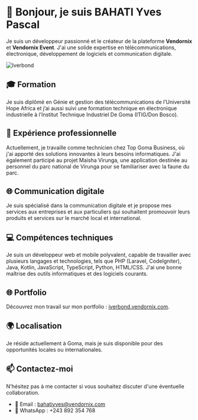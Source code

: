# 👋 Bonjour, je suis BAHATI Yves Pascal

Je suis un développeur passionné et le créateur de la plateforme **Vendornix** et **Vendornix Event**. J'ai une solide expertise en télécommunications, électronique, développement de logiciels et communication digitale.

<p align="left"> <img src="https://komarev.com/ghpvc/?username=iverbond&label=Profile%20views&color=0e75b6&style=flat" alt="Iverbond" /> </p>

## 🎓 Formation

Je suis diplômé en Génie et gestion des télécommunications de l’Université Hope Africa et j’ai aussi suivi une formation technique en électronique industrielle à l’Institut Technique Industriel De Goma (ITIG/Don Bosco).

## 💼 Expérience professionnelle

Actuellement, je travaille comme technicien chez Top Goma Business, où j'ai apporté des solutions innovantes à leurs besoins informatiques. J'ai également participé au projet Maisha Virunga, une application destinée au personnel du parc national de Virunga pour se familiariser avec la faune du parc.

## 🌐 Communication digitale

Je suis spécialisé dans la communication digitale et je propose mes services aux entreprises et aux particuliers qui souhaitent promouvoir leurs produits et services sur le marché local et international.

## 💻 Compétences techniques

Je suis un développeur web et mobile polyvalent, capable de travailler avec plusieurs langages et technologies, tels que PHP (Laravel, CodeIgniter), Java, Kotlin, JavaScript, TypeScript, Python, HTML/CSS. J'ai une bonne maîtrise des outils informatiques et des logiciels courants.

## 🌐 Portfolio

Découvrez mon travail sur mon portfolio : [iverbond.vendornix.com](https://iverbond.vendornix.com).


## 🌍 Localisation

Je réside actuellement à Goma, mais je suis disponible pour des opportunités locales ou internationales.

## 📫 Contactez-moi

N'hésitez pas à me contacter si vous souhaitez discuter d'une éventuelle collaboration.

- 📧 Email : bahatiyves@vendornix.com
- 📱 WhatsApp : +243 892 354 768

<!---
iverbond/iverbond is a ✨ special ✨ repository because its `README.md` (this file) appears on your GitHub profile.
You can click the Preview link to take a look at your changes.
--->
